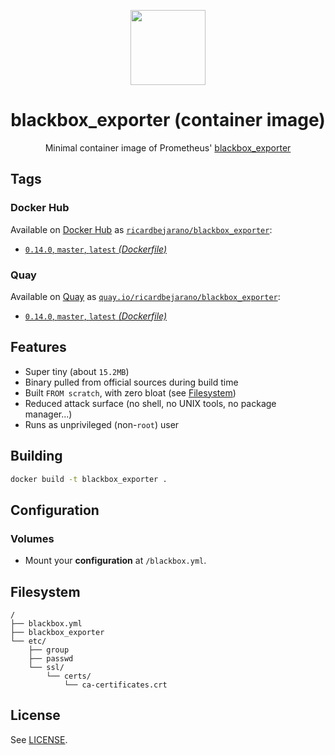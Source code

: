 <p align="center"><img src="https://emojipedia-us.s3.dualstack.us-west-1.amazonaws.com/thumbs/320/apple/198/fire-extinguisher_1f9ef.png" width="120px"></p>
<h1 align="center">blackbox_exporter (container image)</h1>
<p align="center">Minimal container image of Prometheus' <a href="https://github.com/prometheus/blackbox_exporter">blackbox_exporter</a></p>


## Tags

### Docker Hub

Available on [Docker Hub](https://hub.docker.com) as [`ricardbejarano/blackbox_exporter`](https://hub.docker.com/r/ricardbejarano/blackbox_exporter):

- [`0.14.0`, `master`, `latest` *(Dockerfile)*](https://github.com/ricardbejarano/blackbox_exporter/blob/master/Dockerfile)

### Quay

Available on [Quay](https://quay.io) as [`quay.io/ricardbejarano/blackbox_exporter`](https://quay.io/repository/ricardbejarano/blackbox_exporter):

- [`0.14.0`, `master`, `latest` *(Dockerfile)*](https://github.com/ricardbejarano/blackbox_exporter/blob/master/Dockerfile)


## Features

* Super tiny (about `15.2MB`)
* Binary pulled from official sources during build time
* Built `FROM scratch`, with zero bloat (see [Filesystem](#filesystem))
* Reduced attack surface (no shell, no UNIX tools, no package manager...)
* Runs as unprivileged (non-`root`) user


## Building

```bash
docker build -t blackbox_exporter .
```


## Configuration

### Volumes

- Mount your **configuration** at `/blackbox.yml`.


## Filesystem

```
/
├── blackbox.yml
├── blackbox_exporter
└── etc/
    ├── group
    ├── passwd
    └── ssl/
        └── certs/
            └── ca-certificates.crt
```


## License

See [LICENSE](https://github.com/ricardbejarano/blackbox_exporter/blob/master/LICENSE).
